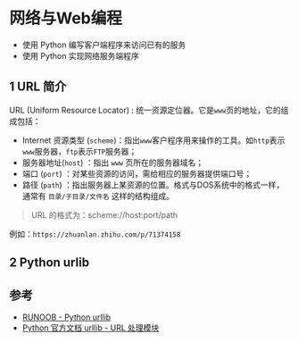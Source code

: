 # 网络与Web编程

* 使用 Python 编写客户端程序来访问已有的服务
* 使用 Python 实现网络服务端程序

## 1 URL 简介

URL (Uniform Resource Locator) : 统一资源定位器。它是`www`页的地址，它的组成包括：

* Internet 资源类型 (`scheme`)：指出`www`客户程序用来操作的工具。如`http`表示`www`服务器，`ftp`表示`FTP`服务器；
* 服务器地址(`host`) ：指出 `www` 页所在的服务器域名；
* 端口 (`port`) ：对某些资源的访问，需给相应的服务器提供端口号；
* 路径 (`path`) ：指出服务器上某资源的位置。格式与DOS系统中的格式一样，通常有 `目录/子目录/文件名` 这样的结构组成。

> URL 的格式为：scheme://host:port/path

例如：`https://zhuanlan.zhihu.com/p/71374158`

## 2 Python urlib

## 参考

* [RUNOOB - Python urllib](https://www.runoob.com/python3/python-urllib.html)
* [Python 官方文档 urllib - URL 处理模块](https://docs.python.org/zh-cn/3.6/library/urllib.html)
